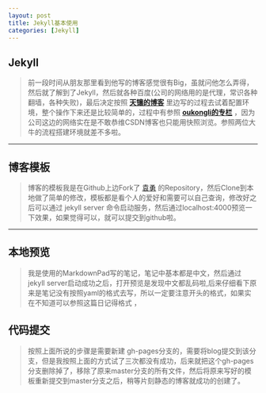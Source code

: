 ```yaml
---
layout: post
title: Jekyll基本使用
categories: [Jekyll]
---
```


## Jekyll
> 前一段时间从朋友那里看到他写的博客感觉很有Big，虽就问他怎么弄得，然后就了解到了Jekyll，然后就各种百度(公司的网络用的是代理，常识各种翻墙，各种失败)，最后决定按照 **[天镶的博客](http://segmentfault.com/blog/skyinlayer/1190000000406011)** 里边写的过程去试着配置环境，整个操作下来还是比较简单的，过程中有参照 **[oukongli的专栏](http://blog.csdn.net/kong5090041/article/details/38408211)** ，因为公司这边的网络实在是不敢恭维CSDN博客也只能用快照浏览。参照两位大牛的流程搭建环境就差不多啦。

---

## 博客模板
	
> 博客的模板我是在Github上边Fork了 [袁勇](willard-yuan/willard-yuan.github.io) 的Repository，然后Clone到本地做了简单的修改，模板都是看个人的爱好和需要可以自己查询，修改好之后可以通过 jekyll server 命令启动服务，然后通过localhost:4000预览一下效果，如果觉得可以，就可以提交到github啦。

---

## 本地预览
> 我是使用的MarkdownPad写的笔记，笔记中基本都是中文，然后通过 jekyll server启动成功之后，打开预览是发现中文都乱码啦,后来仔细看下原来是笔记没有按照yaml的格式去写，所以一定要注意开头的格式，如果实在不知道可以参照这篇日记得格式
，
## 代码提交
>按照上面所说的步骤是需要新建 gh-pages分支的，需要将blog提交到该分支，但是我按照上面的方式试了三次都没有成功，后来就把这个gh-pages分支删除掉了，移除了原来master分支的所有文件，然后将原来写好的模板重新提交到master分支之后，稍等片刻静态的博客就成功的创建了。
